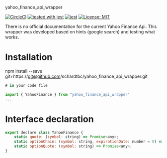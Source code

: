 yahoo_finance_api_wrapper

[![CircleCI](https://circleci.com/gh/schardtbc/yahoo_finance_api_wrapper.svg?style=svg)](https://circleci.com/gh/schardtbc/yahoo_finance_api_wrapper)
[![tested with jest](https://img.shields.io/badge/tested_with-jest-99424f.svg)](https://github.com/facebook/jest) 
[![jest](https://jestjs.io/img/jest-badge.svg)](https://github.com/facebook/jest)
[![License: MIT](https://img.shields.io/badge/License-MIT-yellow.svg)](https://opensource.org/licenses/MIT)

There is no official documentation for the current Yahoo Finance Api. This
wrapper was developed based on hints (google search) and testing what works.

# Installation

npm install --save git+https://git@github.com/schardtbc/yahoo_finance_api_wrapper.git

```javascript
# in your code file

import { YahooFinance } from "yahoo_finance_api_wrapper"
...
```

# Interface declaration


```javascript
export declare class YahooFinance {
    static quote: (symbol: string) => Promise<any>;
    static optionChain: (symbol: string, expirationDate: number = 0) => Promise<any>;
    static optionQuote: (symbol: string) => Promise<any>;
}
